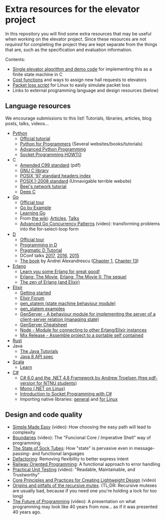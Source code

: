 Extra resources for the elevator project
========================================

In this repository you will find some extra resources that may be useful when working on the elevator project. Since these resources are not *required* for completing the project they are kept separate from the things that are, such as the specification and evaluation information.

Contents:

 - [Single elevator algorithm and demo code](/elev_algo) for implementing this as a finite state machine in C
 - [Cost functions](/cost_fns) and ways to assign new hall requests to elevators
 - [Packet loss script](/packet_loss) for Linux to easily simulate packet loss
 - Links to external programming language and design resources (below)




Language resources
------------------

We encourage submissions to this list! Tutorials, libraries, articles, blog posts, talks, videos...
 - [Python](http://python.org/)
   - [Official tutorial](https://docs.python.org/3/tutorial/)
   - [Python for Programmers](https://wiki.python.org/moin/BeginnersGuide/Programmers) (Several websites/books/tutorials)
   - [Advanced Python Programming](http://www.slideshare.net/vishnukraj/advanced-python-programming)
   - [Socket Programming HOWTO](http://docs.python.org/2/howto/sockets.html)
 - C
   - [Amended C99 standard](http://www.open-std.org/jtc1/sc22/wg14/www/docs/n1256.pdf) (pdf)
   - [GNU C library](http://www.gnu.org/software/libc/manual/html_node/)
   - [POSIX '97 standard headers index](http://pubs.opengroup.org/onlinepubs/7990989775/headix.html)
   - [POSIX.1-2008 standard](http://pubs.opengroup.org/onlinepubs/9699919799/) (Unnavigable terrible website)
   - [Beej's network tutorial](http://beej.us/guide/bgnet/)
   - [Deep C](http://www.slideshare.net/olvemaudal/deep-c)
 - [Go](http://golang.org/)
   - [Official tour](https://go.dev/tour/)
   - [Go by Example](https://gobyexample.com/)
   - [Learning Go](https://miek.nl/go/)
   - From [the wiki](http://code.google.com/p/go-wiki/): [Articles](https://code.google.com/p/go-wiki/wiki/Articles), [Talks](https://code.google.com/p/go-wiki/wiki/GoTalks)
   - [Advanced Go Concurrency Patterns](https://www.youtube.com/watch?v=QDDwwePbDtw) (video): transforming problems into the for-select-loop form
 - [D](http://dlang.org/)
   - [Official tour](https://tour.dlang.org/)
   - [Programming in D](http://ddili.org/ders/d.en/)
   - [Pragmatic D Tutorial](http://qznc.github.io/d-tut/)
   - DConf talks [2017](https://www.youtube.com/playlist?list=PL3jwVPmk_PRxo23yyoc0Ip_cP3-rCm7eB), [2016](https://www.youtube.com/playlist?list=PL3jwVPmk_PRyTWWtTAZyvmjDF4pm6EX6z), [2015](https://www.youtube.com/playlist?list=PL7VSm729VhTBTYNdLEMsUAmcYEoNUV6Jf)
   - [The book](http://www.amazon.com/exec/obidos/ASIN/0321635361/) by Andrei Alexandrescu ([Chapter 1](http://www.informit.com/articles/article.aspx?p=1381876), [Chapter 13](http://www.informit.com/articles/article.aspx?p=1609144))
 - [Erlang](http://www.erlang.org/)
   - [Learn you some Erlang for great good!](http://learnyousomeerlang.com/content)
   - [Erlang: The Movie](http://www.youtube.com/watch?v=uKfKtXYLG78), [Erlang: The Movie II: The sequel](http://www.youtube.com/watch?v=rRbY3TMUcgQ)
   - [The zen of Erlang (and Elixir)](https://ferd.ca/the-zen-of-erlang.html)
  - [Elixir](https://elixir-lang.org/)
    - [Getting started](https://hexdocs.pm/elixir/introduction.html)
    - [Elixir Forum](https://elixirforum.com/)
    - [gen_statem (state machine behaviour module)](https://www.erlang.org/doc/apps/stdlib/gen_statem.html)
    - [gen_statem examples](https://www.erlang.org/doc/system/statem.html)
    - [GenServer - A behaviour module for implementing the server of a client-server relation (managing state)](https://hexdocs.pm/elixir/GenServer.html)
    - [GenServer Cheatsheet](https://elixir-lang.org/downloads/cheatsheets/gen-server.pdf)
    - [Node - Module for connecting to other Erlang/Elixir instances](https://hexdocs.pm/elixir/Node.html)
    - [Mix Release - Assemble project to a portable self contained ](https://hexdocs.pm/mix/1.18.2/Mix.Tasks.Release.html)
 - [Rust](http://www.rust-lang.org/)
 - Java
   - [The Java Tutorials](http://docs.oracle.com/javase/tutorial/index.html)
   - [Java 8 API spec](http://docs.oracle.com/javase/8/docs/api/)
 - [Scala](http://scala-lang.org/)
   - [Learn](http://scala-lang.org/documentation/)
 - [C#](https://msdn.microsoft.com/en-us/library/kx37x362.aspx?f=255&MSPPError=-2147217396)
   - [C# 6.0 and the .NET 4.6 Framework by Andrew Troelsen (free pdf-version for NTNU students)](http://link.springer.com/book/10.1007/978-1-4842-1332-2)
   - [Mono (.NET on Linux)](http://www.mono-project.com/docs/)
   - [Introduction to Socket Programming with C#](http://www.codeproject.com/Articles/10649/An-Introduction-to-Socket-Programming-in-NET-using)
   - Importing native libraries: [general](http://www.codeproject.com/Articles/403285/P-Invoke-Tutorial-Basics-Part) and [for Linux](http://www.mono-project.com/docs/advanced/pinvoke/)


Design and code quality
-----------------------

 - [Simple Made Easy](https://www.infoq.com/presentations/Simple-Made-Easy) (video): How choosing the easy path will lead to complexity
 - [Boundaries](https://www.destroyallsoftware.com/talks/boundaries) (video): The "Funcional Core / Imperative Shell" way of programming
 - [The State of Sock Tubes](http://james-iry.blogspot.no/2009/04/state-of-sock-tubes.html): How "state" is pervasive even in message-passing- and functional languages
 - [Defactoring](http://raganwald.com/2013/10/08/defactoring.html): Removing flexibility to better express intent
 - [Railway Oriented Programming](http://www.slideshare.net/ScottWlaschin/railway-oriented-programming): A functional approach to error handling
 - [Practical Unit Testing](https://www.youtube.com/watch?v=i_oA5ZWLhQc) (video): "Readable, Maintainable, and Trustworthy"
 - [Core Principles and Practices for Creating Lightweight Design](https://www.youtube.com/watch?v=3G-LO9T3D1M&t=4h31m25s) (video)
 - [Origins and pitfalls of the recursive mutex](http://zaval.org/resources/library/butenhof1.html). (TL;DR: Recursive mutexes are usually bad, because if you need one you're holding a lock for too long)
 - [The Future of Programming](http://vimeo.com/71278954) (video): A presentation on what programming may look like 40 years from now... as if it was presented 40 years ago.
